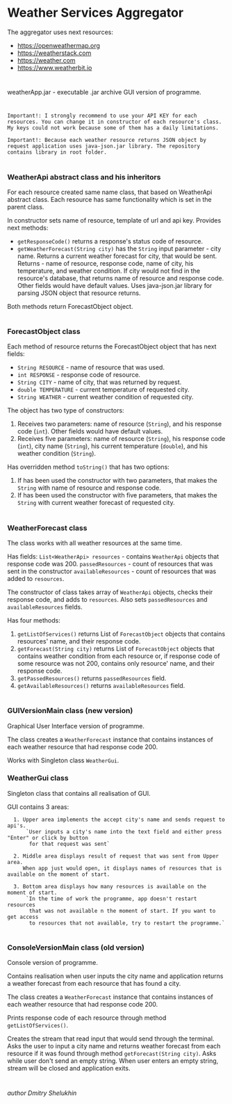 # Weather Services Aggregator

The aggregator uses next resources:
- https://openweathermap.org
- https://weatherstack.com
- https://weather.com
- https://www.weatherbit.io  

#
weatherApp.jar - executable .jar archive GUI version of programme.

#
    
    Important!: I strongly recommend to use your API KEY for each resources. You can change it in constructor of each resource's class.
    My keys could not work because some of them has a daily limitations.
    
    Important!: Because each weather resource returns JSON object by request application uses java-json.jar library. The repository contains library in root folder.

#

### WeatherApi abstract class and his inheritors
    
For each resource created same name class, that based on WeatherApi abstract class. Each resource has same functionality which is set in the parent class.

In constructor sets name of resource, template of url and api key.
Provides next methods:
- `getResponseCode()` returns a response's status code of resource.
- `getWeatherForecast(String city)` has the `String` input parameter - city name. Returns a current weather forecast for city, that would be sent. Returns - name of resource, response code, name of city, his temperature, and weather condition. If city would not find in the resource's database, that returns name of resource and response code. Other fields would have default values. Uses java-json.jar library for parsing JSON object that resource returns.

Both methods return ForecastObject object.
#

### ForecastObject class

Each method of resource returns the ForecastObject object that has next fields:
- `String RESOURCE` - name of resource that was used.
- `int RESPONSE` - response code of resource.
- `String CITY` - name of city, that was returned by request.
- `double TEMPERATURE` - current temperature of requested city.
- `String WEATHER` - current weather condition of requested city.

The object has two type of constructors:
1. Receives two parameters: name of resource (`String`), and his response code (`int`). Other fields would have default values.
2. Receives five parameters: name of resource (`String`), his response code (`int`), city name (`String`), his current temperature (`double`), and his weather condition (`String`).

Has overridden method `toString()` that has two options:
1. If has been used the constructor with two parameters, that makes the `String` with name of resource and response code.
2. If has been used the constructor with five parameters, that makes the `String` with current weather forecast of requested city.
#

### WeatherForecast class

The class works with all weather resources at the same time.

Has fields:
    `List<WeatherApi> resources` - contains `WeatherApi` objects that response code was 200.
    `passedResources` - count of resources that was sent in the constructor
    `availableResources` - count of resources that was added to `resources`.

The constructor of class takes array of `WeatherApi` objects, checks their response code, and adds to `resources`. Also sets `passedResources` and `availableResources` fields.

Has four methods:
1. `getListOfServices()` returns List of `ForecastObject` objects that contains resources' name, and their response code.
2. `getForecast(String city)` returns List of `ForecastObject` objects that contains weather condition from each resource or, if response code of some resource was not 200, contains only resource' name, and their response code.
3. `getPassedResources()` returns `passedResources` field.
4. `getAvailableResources()` returns `availableResources` field.
#

### GUIVersionMain class (new version)

Graphical User Interface version of programme.

The class creates a `WeatherForecast` instance that contains instances of each weather resource that had response code 200.

Works with Singleton class `WeatherGui`.

### WeatherGui class

Singleton class that contains all realisation of GUI.

GUI contains 3 areas:
 
      1. Upper area implements the accept city's name and sends request to api's.
          `User inputs a city's name into the text field and either press "Enter" or click by button
           for that request was sent`
 
      2. Middle area displays result of request that was sent from Upper area.
         When app just would open, it displays names of resources that is available on the moment of start.

      3. Bottom area displays how many resources is available on the moment of start.
          `In the time of work the programme, app doesn't restart resources
           that was not available n the moment of start. If you want to get access
           to resources that not available, try to restart the programme.`

#

### ConsoleVersionMain class (old version)

Console version of programme.

Contains realisation when user inputs the city name and application returns a weather forecast from each resource that has found a city.

The class creates a `WeatherForecast` instance that contains instances of each weather resource that had response code 200.

Prints response code of each resource through method `getListOfServices()`.

Creates the stream that read input that would send through the terminal. Asks the user to input a city name and returns weather forecast from each resource if it was found through method `getForecast(String city)`. Asks while user don't send an empty string. When user enters an empty string, stream will be closed and application exits.

#
#
###### author Dmitry Shelukhin